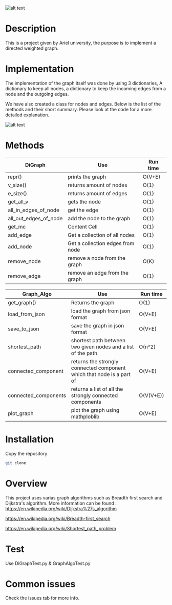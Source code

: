 ![alt text](https://upload.wikimedia.org/wikipedia/commons/thumb/a/a2/Directed.svg/1024px-Directed.svg.png)


# Description
This is a project given by Ariel university, the purpose is to implement a directed weighted graph.

# Implementation

The implementation of the graph itself was done by using 3 dictionaries,
A dictionary to keep all nodes, a dictionary to keep the incoming edges from a node 
and the outgoing edges.

We have also created a class for nodes and edges.
Below is the list of the methods and their short summary.
Please look at the code for a more detailed explanation.

![alt text](https://miro.medium.com/max/1027/1*Ud_bNdeWPf4iN1EcydaDFA.png)

# Methods
| DiGraph  | Use | Run time | 
| ------------- | ------------- | --------|
| repr() | prints the graph  | O(V+E) | 
| v_size() | returns amount of nodes  | O(1) | 
| e_size()  | returns amount of edges  | O(1) | 
| get_all_v  | gets the node  | O(1) |
| all_in_edges_of_node | get the edge  | O(1) | 
| all_out_edges_of_node  | add the node to the graph  | O(1) | 
| get_mc  | Content Cell  | O(1) | 
| add_edge  | Get a collection of all nodes  | O(1) | 
| add_node  | Get a collection edges from node  | O(1) | 
| remove_node  | remove a node from the graph  | O(K) | 
| remove_edge  | remove an edge from the graph  | O(1) | 


| Graph_Algo  | Use | Run time | 
| ------------- | ------------- | --------|
| get_graph()  | Returns the graph  | O(1) | 
| load_from_json  | load the graph from json format | O(V+E) |
| save_to_json | save the graph in json format  | O(V+E) | 
| shortest_path  | shortest path between two given nodes and a list of the path   | O(n^2) | 
| connected_component  | returns the strongly connected component which that node is a part of  | O(V+E) | 
| connected_components  | returns a list of all the strongly connected components  | O(V(V+E)) | 
| plot_graph  | plot the graph using mathploblib  | O(V+E) | 




# Installation
Copy the repository

```bash
git clone
```

# Overview

This project uses varias graph algorithms such as Breadth first search and Dijkstra's algorithm.
More information can be found : 
https://en.wikipedia.org/wiki/Dijkstra%27s_algorithm

https://en.wikipedia.org/wiki/Breadth-first_search

https://en.wikipedia.org/wiki/Shortest_path_problem



# Test
Use DiGraphTest.py & GraphAlgoTest.py

# Common issues
Check the issues tab for more info.
